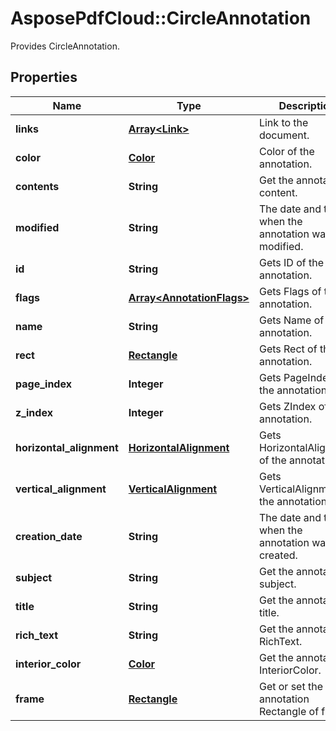 ﻿# AsposePdfCloud::CircleAnnotation
Provides CircleAnnotation.

## Properties
Name | Type | Description | Notes
------------ | ------------- | ------------- | -------------
**links** | [**Array&lt;Link&gt;**](Link.md) | Link to the document. | [optional] 
**color** | [**Color**](Color.md) | Color of the annotation. | [optional] 
**contents** | **String** | Get the annotation content. | [optional] 
**modified** | **String** | The date and time when the annotation was last modified. | [optional] 
**id** | **String** | Gets ID of the annotation. | [optional] 
**flags** | [**Array&lt;AnnotationFlags&gt;**](AnnotationFlags.md) | Gets Flags of the annotation. | [optional] 
**name** | **String** | Gets Name of the annotation. | [optional] 
**rect** | [**Rectangle**](Rectangle.md) | Gets Rect of the annotation. | [optional] 
**page_index** | **Integer** | Gets PageIndex of the annotation. | [optional] 
**z_index** | **Integer** | Gets ZIndex of the annotation. | [optional] 
**horizontal_alignment** | [**HorizontalAlignment**](HorizontalAlignment.md) | Gets HorizontalAlignment of the annotation. | [optional] 
**vertical_alignment** | [**VerticalAlignment**](VerticalAlignment.md) | Gets VerticalAlignment of the annotation. | [optional] 
**creation_date** | **String** | The date and time when the annotation was created. | [optional] 
**subject** | **String** | Get the annotation subject. | [optional] 
**title** | **String** | Get the annotation title. | [optional] 
**rich_text** | **String** | Get the annotation RichText. | [optional] 
**interior_color** | [**Color**](Color.md) | Get the annotation InteriorColor. | [optional] 
**frame** | [**Rectangle**](Rectangle.md) | Get or set the annotation Rectangle of frame. | [optional] 


